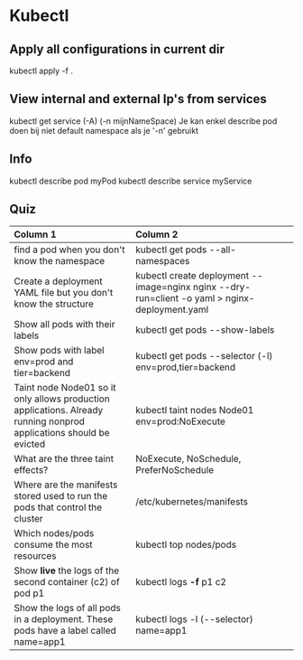 # Kubectl

## Apply all configurations in current dir

kubectl apply -f .

## View internal and external Ip's from services

kubectl get service (-A) (-n mijnNameSpace)
Je kan enkel describe pod doen bij niet default namespace als je '-n' gebruikt
## Info

kubectl describe pod myPod
kubectl describe service myService

## Quiz

| Column 1       | Column 2     | 
| :------------- | :---------- |
|  find a pod when you don't know the namespace | kubectl get pods --all-namespaces   | 
| Create a deployment YAML file but you don't know the structure | kubectl create deployment --image=nginx nginx --dry-run=client -o yaml > nginx-deployment.yaml | 
|  Show all pods with their labels | kubectl get pods --show-labels   | 
|  Show pods with label env=prod and tier=backend| kubectl get pods --selector (-l) env=prod,tier=backend  |
| Taint node Node01 so it only allows production applications. Already running nonprod applications should be evicted | kubectl taint nodes Node01 env=prod:NoExecute |
| What are the three taint effects? | NoExecute, NoSchedule, PreferNoSchedule |
| Where are the manifests stored used to run the pods that control the cluster | /etc/kubernetes/manifests |
| Which nodes/pods consume the most resources | kubectl top nodes/pods |
| Show **live** the logs of the second container (c2) of pod p1 | kubectl logs **-f** p1 c2 |
| Show the logs of all pods in a deployment. These pods have a label called name=app1 | kubectl logs -l (--selector) name=app1 |


